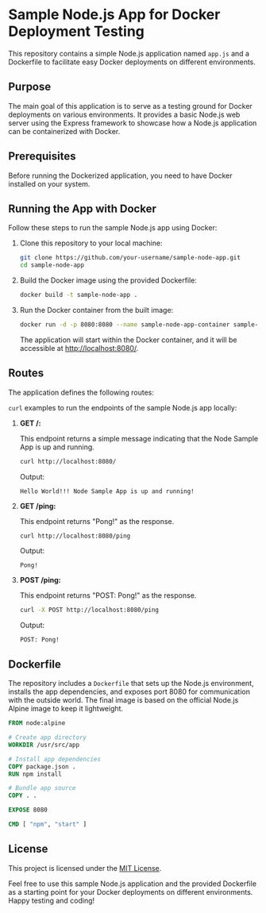 
# Sample Node.js App for Docker Deployment Testing

This repository contains a simple Node.js application named `app.js` and a Dockerfile to facilitate easy Docker deployments on different environments.

## Purpose

The main goal of this application is to serve as a testing ground for Docker deployments on various environments. It provides a basic Node.js web server using the Express framework to showcase how a Node.js application can be containerized with Docker.

## Prerequisites

Before running the Dockerized application, you need to have Docker installed on your system.

## Running the App with Docker

Follow these steps to run the sample Node.js app using Docker:

1. Clone this repository to your local machine:

   ```bash
   git clone https://github.com/your-username/sample-node-app.git
   cd sample-node-app
   ```

2. Build the Docker image using the provided Dockerfile:

   ```bash
   docker build -t sample-node-app .
   ```

3. Run the Docker container from the built image:

   ```bash
   docker run -d -p 8080:8080 --name sample-node-app-container sample-node-app
   ```

   The application will start within the Docker container, and it will be accessible at [http://localhost:8080/](http://localhost:8080/).

## Routes

The application defines the following routes:

`curl` examples to run the endpoints of the sample Node.js app locally:

1. **GET /:**

   This endpoint returns a simple message indicating that the Node Sample App is up and running.

   ```bash
   curl http://localhost:8080/
   ```

   Output:

   ```
   Hello World!!! Node Sample App is up and running!
   ```

2. **GET /ping:**

   This endpoint returns "Pong!" as the response.

   ```bash
   curl http://localhost:8080/ping
   ```

   Output:

   ```
   Pong!
   ```

3. **POST /ping:**

   This endpoint returns "POST: Pong!" as the response.

   ```bash
   curl -X POST http://localhost:8080/ping
   ```

   Output:

   ```
   POST: Pong!
   ```

## Dockerfile

The repository includes a `Dockerfile` that sets up the Node.js environment, installs the app dependencies, and exposes port 8080 for communication with the outside world. The final image is based on the official Node.js Alpine image to keep it lightweight.

```Dockerfile
FROM node:alpine

# Create app directory
WORKDIR /usr/src/app

# Install app dependencies
COPY package.json .
RUN npm install

# Bundle app source
COPY . .

EXPOSE 8080

CMD [ "npm", "start" ]
```

## License

This project is licensed under the [MIT License](LICENSE).

Feel free to use this sample Node.js application and the provided Dockerfile as a starting point for your Docker deployments on different environments. Happy testing and coding!
